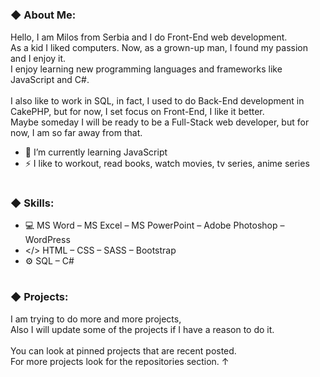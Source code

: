 #
### ◆ About Me:
Hello, I am Milos from Serbia and I do Front-End web development. <br>
As a kid I liked computers. Now, as a grown-up man, I found my passion and I enjoy it. <br>
I enjoy learning new programming languages and frameworks like JavaScript and C#. <br> <br>
I also like to work in SQL, in fact, I used to do Back-End development in CakePHP, but for now, I set focus on Front-End, I like it better. <br>
Maybe someday I will be ready to be a Full-Stack web developer, but for now, I am so far away from that. <br>
- 🧩 I’m currently learning JavaScript
- ⚡ I like to workout, read books, watch movies, tv series, anime series
#
### ◆ Skills:
- 💻 MS Word – MS Excel – MS PowerPoint – Adobe Photoshop – WordPress
- </> HTML – CSS – SASS – Bootstrap
- ⚙ SQL – C#
#
### ◆ Projects:
I am trying to do more and more projects, <br>
Also I will update some of the projects if I have a reason to do it. <br> <br>
You can look at pinned projects that are recent posted. <br>
For more projects look for the repositories section. ↑
#
